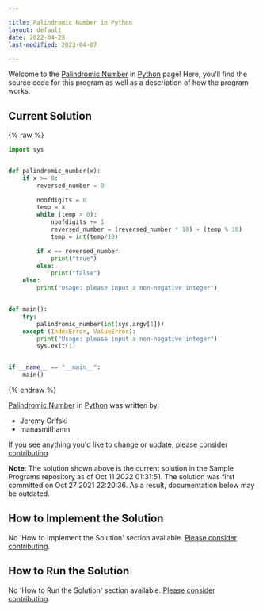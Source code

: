 ```yaml
---

title: Palindromic Number in Python
layout: default
date: 2022-04-28
last-modified: 2023-04-07

---
```


Welcome to the [Palindromic Number](https://sampleprograms.io/projects/palindromic-number) in [Python](https://sampleprograms.io/languages/python) page! Here, you'll find the source code for this program as well as a description of how the program works.

## Current Solution

{% raw %}

```python
import sys


def palindromic_number(x):
    if x >= 0:
        reversed_number = 0

        noofdigits = 0
        temp = x
        while (temp > 0):
            noofdigits += 1
            reversed_number = (reversed_number * 10) + (temp % 10)
            temp = int(temp/10)

        if x == reversed_number:
            print("true")
        else:
            print("false")
    else:
        print("Usage: please input a non-negative integer")


def main():
    try:
        palindromic_number(int(sys.argv[1]))
    except (IndexError, ValueError):
        print("Usage: please input a non-negative integer")
        sys.exit(1)


if __name__ == "__main__":
    main()
```

{% endraw %}

[Palindromic Number](https://sampleprograms.io/projects/palindromic-number) in [Python](https://sampleprograms.io/languages/python) was written by:

- Jeremy Grifski
- manasmithamn

If you see anything you'd like to change or update, [please consider contributing](https://github.com/TheRenegadeCoder/sample-programs).

**Note**: The solution shown above is the current solution in the Sample Programs repository as of Oct 11 2022 01:31:51. The solution was first committed on Oct 27 2021 22:20:36. As a result, documentation below may be outdated.

## How to Implement the Solution

No 'How to Implement the Solution' section available. [Please consider contributing](https://github.com/TheRenegadeCoder/sample-programs-website).

## How to Run the Solution

No 'How to Run the Solution' section available. [Please consider contributing](https://github.com/TheRenegadeCoder/sample-programs-website).